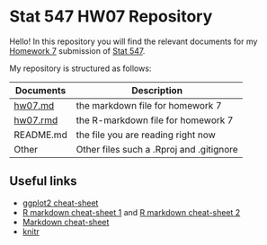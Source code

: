Stat 547 HW07 Repository
================

Hello! In this repository you will find the relevant documents for my [Homework 7](http://stat545.com/Classroom/assignments/hw07/hw07.html) submission of [Stat 547](http://stat545.com/Classroom/).

My repository is structured as follows:

| Documents | Description                        |
|-----------|------------------------------------|
| [hw07.md](https://github.com/STAT545-UBC-students/hw04-MalcolmNSB/blob/master/hw06.md)   | the markdown file for homework 7   |
| [hw07.rmd](https://github.com/STAT545-UBC-students/hw04-MalcolmNSB/blob/master/hw06.Rmd) | the R-markdown file for homework 7   |
| README.md | the file you are reading right now |
|Other | Other files such a .Rproj and .gitignore|





## Useful links

-   [ggplot2 cheat-sheet](https://www.rstudio.com/wp-content/uploads/2015/03/ggplot2-cheatsheet.pdf "ggplot2 Cheat-sheet")
-  [R markdown cheat-sheet 1](https://www.rstudio.com/wp-content/uploads/2015/02/rmarkdown-cheatsheet.pdf "Cheat-sheet 1") and [R markdown cheat-sheet 2](https://www.rstudio.com/wp-content/uploads/2016/03/rmarkdown-cheatsheet-2.0.pdf "Cheat sheet 2")
-  [Markdown cheat-sheet](https://github.com/adam-p/markdown-here/wiki/Markdown-Cheatsheet "Markdown Cheat-sheet")
-   [knitr ](https://cran.r-project.org/web/packages/knitr/vignettes/knitr-refcard.pdf "knitr Cheat Sheet")





